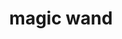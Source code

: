 ---
layout: smileys&emotion
title: magic wand
emoji: magic_wand
permalink: 🪄.html
image: assets/img/3moji/magic_wand.png
---